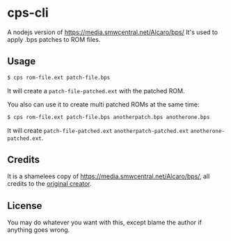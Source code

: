 # cps-cli
A nodejs version of https://media.smwcentral.net/Alcaro/bps/
It's used to apply .bps patches to ROM files.

## Usage

```bash
$ cps rom-file.ext patch-file.bps
```
It will create a `patch-file-patched.ext` with the patched ROM.

You also can use it to create multi patched ROMs at the same time:

```bash
$ cps rom-file.ext patch-file.bps anotherpatch.bps anotherone.bps
```
It will create `patch-file-patched.ext` `anotherpatch-patched.ext` `anotherone-patched.ext`.

## Credits
It is a shamelees copy of https://media.smwcentral.net/Alcaro/bps/, all credits to the [original creator](https://www.smwcentral.net/?p=profile&id=1686).

## License
You may do whatever you want with this, except blame the author if anything goes wrong.
